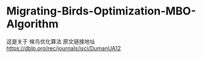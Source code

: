 # Migrating-Birds-Optimization-MBO-Algorithm
这是关于 候鸟优化算法
原文链接地址 https://dblp.org/rec/journals/isci/DumanUA12
